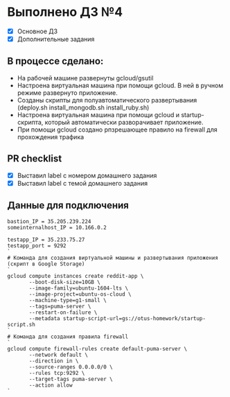 # Выполнено ДЗ №4

 - [X] Основное ДЗ
 - [X] Дополнительные задания

## В процессе сделано:

 - На рабочей машине развернуты gcloud/gsutil
 - Настроена виртуальная машина при помощи gcloud. В ней в ручном режиме развернуто приложение.
 - Созданы скрипты для полуавтоматического развертывания (deploy.sh  install_mongodb.sh  install_ruby.sh)
 - Настроена виртуальная машина при помощи gcloud и startup-скрипта, который  автоматически разворачивает приложение.
 - При помощи gcloud создано рпзрешающее правило на firewall для прохождения трафика
 

## PR checklist
 - [X] Выставил label с номером домашнего задания
 - [X] Выставил label с темой домашнего задания

## Данные для подключения
```
bastion_IP = 35.205.239.224
someinternalhost_IP = 10.166.0.2

testapp_IP = 35.233.75.27
testapp_port = 9292
`
# Команда для создания виртуальной машины и развертывания приложения (скрипт в Google Storage)
`
gcloud compute instances create reddit-app \
       --boot-disk-size=10GB \
       --image-family=ubuntu-1604-lts \
       --image-project=ubuntu-os-cloud \
       --machine-type=g1-small \
       --tags=puma-server \
       --restart-on-failure \
       --metadata startup-script-url=gs://otus-homework/startup-script.sh
`
# Команда для создания правила firewall
`
gcloud compute firewall-rules create default-puma-server \
       --network default \
       --direction in \
       --source-ranges 0.0.0.0/0 \
       --rules tcp:9292 \
       --target-tags puma-server \
       --action allow
`



